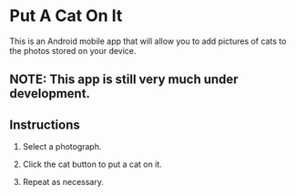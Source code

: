 Put A Cat On It
===============

This is an Android mobile app that will allow you to add pictures of cats to
the photos stored on your device.

NOTE: This app is still very much under development.
----------------------------------------------------

Instructions
------------
1. Select a photograph.

2. Click the cat button to put a cat on it.

3. Repeat as necessary.
